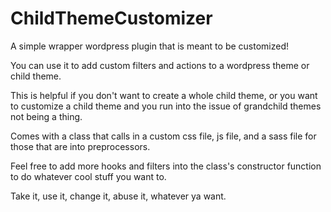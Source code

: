 # ChildThemeCustomizer
A simple wrapper wordpress plugin that is meant to be customized!

You can use it to add custom filters and actions to a wordpress theme or child theme.

This is helpful if you don't want to create a whole child theme, or you want to customize a child theme and you run into the issue of grandchild themes not being a thing.

Comes with a class that calls in a custom css file, js file, and a sass file for those that are into preprocessors.

Feel free to add more hooks and filters into the class's constructor function to do whatever cool stuff you want to.

Take it, use it, change it, abuse it, whatever ya want.